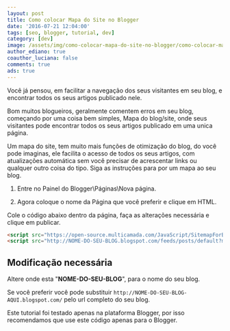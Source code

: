 ```yaml
---
layout: post
title: Como colocar Mapa do Site no Blogger
date: '2016-07-21 12:04:00'
tags: [seo, blogger, tutorial, dev]
category: [dev]
image: /assets/img/como-colocar-mapa-do-site-no-blogger/como-colocar-mapa-do-site-no-blogger.jpg
author_ediano: true
coauthor_luciana: false
comments: true
ads: true
---
```


Você já pensou, em facilitar a navegação dos seus visitantes em seu blog, e encontrar todos os seus artigos publicado nele.

Bom muitos blogueiros, geralmente comentem erros em seu blog, começando por uma coisa bem simples, Mapa do blog/site, onde seus visitantes pode encontrar todos os seus artigos publicado em uma unica página.

Um mapa do site, tem muito mais funções de otimização do blog, do você pode imaginas, ele facilita o acesso de todos os seus artigos, com atualizações automática sem você precisar de acrescentar links ou qualquer outro coisa do tipo. Siga as instruções para por um mapa ao seu blog.

1. Entre no Painel do Blogger\Páginas\Nova página.

2. Agora coloque o nome da Página que você preferir e clique em HTML.

Cole o código abaixo dentro da página, faça as alterações necessária e clique em publicar.

```html
<script src="https://open-source.multicamada.com/JavaScript/SitemapForBlogger.js"></script>
<script src="http://NOME-DO-SEU-BLOG.blogspot.com/feeds/posts/default?max-results=9999&amp;alt=json-in-script&ampcallback=loadtoc"></script>
```

## Modificação necessária
Altere onde esta "**NOME-DO-SEU-BLOG**", para o nome do seu blog.

Se você preferir você pode substituir `http://NOME-DO-SEU-BLOG-AQUI.blogspot.com/` pelo url completo do seu blog.

Este tutorial foi testado apenas na plataforma Blogger, por isso recomendamos que use este código apenas para o Blogger.